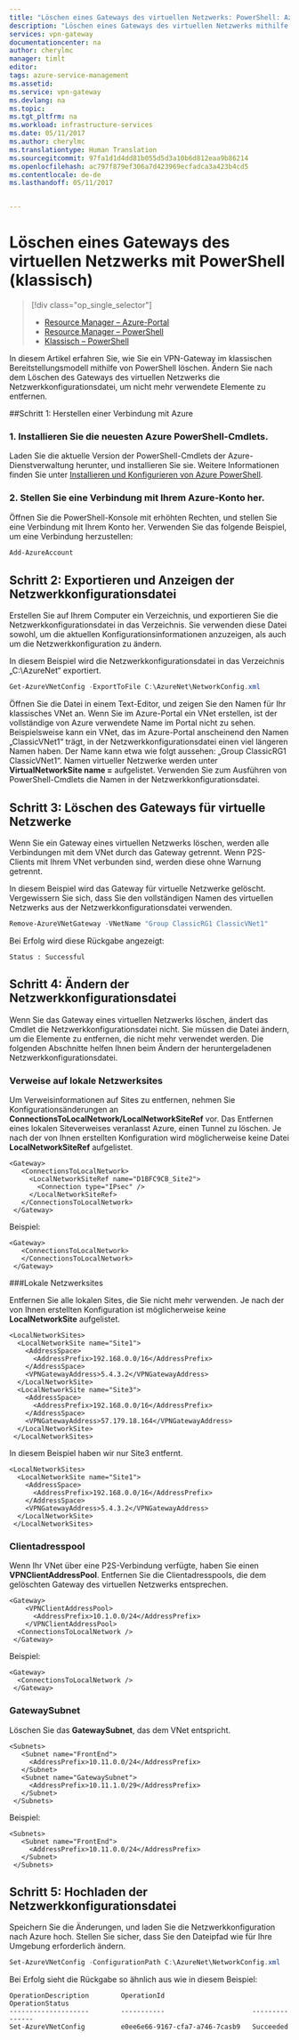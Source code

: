```yaml
---
title: "Löschen eines Gateways des virtuellen Netzwerks: PowerShell: Azure klassisch | Microsoft-Dokumentation"
description: "Löschen eines Gateways des virtuellen Netzwerks mithilfe von PowerShell im klassischen Bereitstellungsmodell."
services: vpn-gateway
documentationcenter: na
author: cherylmc
manager: timlt
editor: 
tags: azure-service-management
ms.assetid: 
ms.service: vpn-gateway
ms.devlang: na
ms.topic: 
ms.tgt_pltfrm: na
ms.workload: infrastructure-services
ms.date: 05/11/2017
ms.author: cherylmc
ms.translationtype: Human Translation
ms.sourcegitcommit: 97fa1d1d4dd81b055d5d3a10b6d812eaa9b86214
ms.openlocfilehash: ac797f879ef306a7d423969ecfadca3a423b4cd5
ms.contentlocale: de-de
ms.lasthandoff: 05/11/2017


---
```

# <a name="delete-a-virtual-network-gateway-using-powershell-classic"></a>Löschen eines Gateways des virtuellen Netzwerks mit PowerShell (klassisch)
> [!div class="op_single_selector"]
> * [Resource Manager – Azure-Portal](vpn-gateway-delete-vnet-gateway-portal.md)
> * [Resource Manager – PowerShell](vpn-gateway-delete-vnet-gateway-powershell.md)
> * [Klassisch – PowerShell](vpn-gateway-delete-vnet-gateway-classic-powershell.md)
>
>

In diesem Artikel erfahren Sie, wie Sie ein VPN-Gateway im klassischen Bereitstellungsmodell mithilfe von PowerShell löschen. Ändern Sie nach dem Löschen des Gateways des virtuellen Netzwerks die Netzwerkkonfigurationsdatei, um nicht mehr verwendete Elemente zu entfernen.

##<a name="step-1-connect-to-azure"></a>Schritt 1: Herstellen einer Verbindung mit Azure

### <a name="1-install-the-latest-powershell-cmdlets"></a>1. Installieren Sie die neuesten Azure PowerShell-Cmdlets.

Laden Sie die aktuelle Version der PowerShell-Cmdlets der Azure-Dienstverwaltung herunter, und installieren Sie sie. Weitere Informationen finden Sie unter [Installieren und Konfigurieren von Azure PowerShell](/powershell/azure/overview).

### <a name="2-connect-to-your-azure-account"></a>2. Stellen Sie eine Verbindung mit Ihrem Azure-Konto her. 

Öffnen Sie die PowerShell-Konsole mit erhöhten Rechten, und stellen Sie eine Verbindung mit Ihrem Konto her. Verwenden Sie das folgende Beispiel, um eine Verbindung herzustellen:

```powershell
Add-AzureAccount
```

## <a name="step-2-export-and-view-the-network-configuration-file"></a>Schritt 2: Exportieren und Anzeigen der Netzwerkkonfigurationsdatei

Erstellen Sie auf Ihrem Computer ein Verzeichnis, und exportieren Sie die Netzwerkkonfigurationsdatei in das Verzeichnis. Sie verwenden diese Datei sowohl, um die aktuellen Konfigurationsinformationen anzuzeigen, als auch um die Netzwerkkonfiguration zu ändern.

In diesem Beispiel wird die Netzwerkkonfigurationsdatei in das Verzeichnis „C:\AzureNet“ exportiert.

```powershell
Get-AzureVNetConfig -ExportToFile C:\AzureNet\NetworkConfig.xml
```

Öffnen Sie die Datei in einem Text-Editor, und zeigen Sie den Namen für Ihr klassisches VNet an. Wenn Sie im Azure-Portal ein VNet erstellen, ist der vollständige von Azure verwendete Name im Portal nicht zu sehen. Beispielsweise kann ein VNet, das im Azure-Portal anscheinend den Namen „ClassicVNet1“ trägt, in der Netzwerkkonfigurationsdatei einen viel längeren Namen haben. Der Name kann etwa wie folgt aussehen: „Group ClassicRG1 ClassicVNet1“. Namen virtueller Netzwerke werden unter **VirtualNetworkSite name =** aufgelistet. Verwenden Sie zum Ausführen von PowerShell-Cmdlets die Namen in der Netzwerkkonfigurationsdatei.

## <a name="step-3-delete-the-virtual-network-gateway"></a>Schritt 3: Löschen des Gateways für virtuelle Netzwerke

Wenn Sie ein Gateway eines virtuellen Netzwerks löschen, werden alle Verbindungen mit dem VNet durch das Gateway getrennt. Wenn P2S-Clients mit Ihrem VNet verbunden sind, werden diese ohne Warnung getrennt.

In diesem Beispiel wird das Gateway für virtuelle Netzwerke gelöscht. Vergewissern Sie sich, dass Sie den vollständigen Namen des virtuellen Netzwerks aus der Netzwerkkonfigurationsdatei verwenden.

```powershell
Remove-AzureVNetGateway -VNetName "Group ClassicRG1 ClassicVNet1"
```

Bei Erfolg wird diese Rückgabe angezeigt:

```
Status : Successful
```

## <a name="step-4-modify-the-network-configuration-file"></a>Schritt 4: Ändern der Netzwerkkonfigurationsdatei

Wenn Sie das Gateway eines virtuellen Netzwerks löschen, ändert das Cmdlet die Netzwerkkonfigurationsdatei nicht. Sie müssen die Datei ändern, um die Elemente zu entfernen, die nicht mehr verwendet werden. Die folgenden Abschnitte helfen Ihnen beim Ändern der heruntergeladenen Netzwerkkonfigurationsdatei.

### <a name="local-network-site-references"></a>Verweise auf lokale Netzwerksites

Um Verweisinformationen auf Sites zu entfernen, nehmen Sie Konfigurationsänderungen an **ConnectionsToLocalNetwork/LocalNetworkSiteRef** vor. Das Entfernen eines lokalen Siteverweises veranlasst Azure, einen Tunnel zu löschen. Je nach der von Ihnen erstellten Konfiguration wird möglicherweise keine Datei **LocalNetworkSiteRef** aufgelistet.

```
<Gateway>
   <ConnectionsToLocalNetwork>
     <LocalNetworkSiteRef name="D1BFC9CB_Site2">
       <Connection type="IPsec" />
     </LocalNetworkSiteRef>
   </ConnectionsToLocalNetwork>
 </Gateway>
```

Beispiel:

```
<Gateway>
   <ConnectionsToLocalNetwork>
   </ConnectionsToLocalNetwork>
 </Gateway>
```

###<a name="local-network-sites"></a>Lokale Netzwerksites

Entfernen Sie alle lokalen Sites, die Sie nicht mehr verwenden. Je nach der von Ihnen erstellten Konfiguration ist möglicherweise keine **LocalNetworkSite** aufgelistet.

```
<LocalNetworkSites>
  <LocalNetworkSite name="Site1">
    <AddressSpace>
      <AddressPrefix>192.168.0.0/16</AddressPrefix>
    </AddressSpace>
    <VPNGatewayAddress>5.4.3.2</VPNGatewayAddress>
  </LocalNetworkSite>
  <LocalNetworkSite name="Site3">
    <AddressSpace>
      <AddressPrefix>192.168.0.0/16</AddressPrefix>
    </AddressSpace>
    <VPNGatewayAddress>57.179.18.164</VPNGatewayAddress>
  </LocalNetworkSite>
 </LocalNetworkSites>
```

In diesem Beispiel haben wir nur Site3 entfernt.

```
<LocalNetworkSites>
  <LocalNetworkSite name="Site1">
    <AddressSpace>
      <AddressPrefix>192.168.0.0/16</AddressPrefix>
    </AddressSpace>
    <VPNGatewayAddress>5.4.3.2</VPNGatewayAddress>
  </LocalNetworkSite>
 </LocalNetworkSites>
```

### <a name="client-addresspool"></a>Clientadresspool

Wenn Ihr VNet über eine P2S-Verbindung verfügte, haben Sie einen **VPNClientAddressPool**. Entfernen Sie die Clientadresspools, die dem gelöschten Gateway des virtuellen Netzwerks entsprechen.

```
<Gateway>
    <VPNClientAddressPool>
      <AddressPrefix>10.1.0.0/24</AddressPrefix>
    </VPNClientAddressPool>
  <ConnectionsToLocalNetwork />
 </Gateway>
```

Beispiel:

```
<Gateway>
  <ConnectionsToLocalNetwork />
 </Gateway>
```

### <a name="gatewaysubnet"></a>GatewaySubnet

Löschen Sie das **GatewaySubnet**, das dem VNet entspricht.

```
<Subnets>
   <Subnet name="FrontEnd">
     <AddressPrefix>10.11.0.0/24</AddressPrefix>
   </Subnet>
   <Subnet name="GatewaySubnet">
     <AddressPrefix>10.11.1.0/29</AddressPrefix>
   </Subnet>
 </Subnets>
```

Beispiel:

```
<Subnets>
   <Subnet name="FrontEnd">
     <AddressPrefix>10.11.0.0/24</AddressPrefix>
   </Subnet>
 </Subnets>
```

## <a name="step-5-upload-the-network-configuration-file"></a>Schritt 5: Hochladen der Netzwerkkonfigurationsdatei

Speichern Sie die Änderungen, und laden Sie die Netzwerkkonfiguration nach Azure hoch. Stellen Sie sicher, dass Sie den Dateipfad wie für Ihre Umgebung erforderlich ändern.

```powershell
Set-AzureVNetConfig -ConfigurationPath C:\AzureNet\NetworkConfig.xml
```

Bei Erfolg sieht die Rückgabe so ähnlich aus wie in diesem Beispiel:

```
OperationDescription        OperationId                      OperationStatus                                                
--------------------        -----------                      ---------------                                           
Set-AzureVNetConfig         e0ee6e66-9167-cfa7-a746-7casb9   Succeeded

